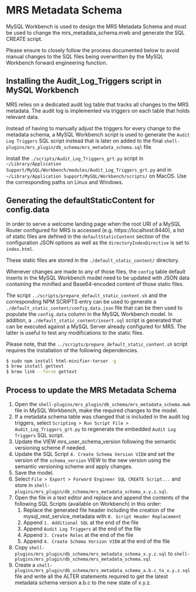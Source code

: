 <!-- Copyright (c) 2024, Oracle and/or its affiliates.

This program is free software; you can redistribute it and/or modify
it under the terms of the GNU General Public License, version 2.0,
as published by the Free Software Foundation.

This program is designed to work with certain software (including
but not limited to OpenSSL) that is licensed under separate terms, as
designated in a particular file or component or in included license
documentation.  The authors of MySQL hereby grant you an additional
permission to link the program and your derivative works with the
separately licensed software that they have either included with
the program or referenced in the documentation.

This program is distributed in the hope that it will be useful,  but
WITHOUT ANY WARRANTY; without even the implied warranty of
MERCHANTABILITY or FITNESS FOR A PARTICULAR PURPOSE.  See
the GNU General Public License, version 2.0, for more details.

You should have received a copy of the GNU General Public License
along with this program; if not, write to the Free Software Foundation, Inc.,
51 Franklin St, Fifth Floor, Boston, MA 02110-1301 USA -->

# MRS Metadata Schema

MySQL Workbench is used to design the MRS Metadata Schema and must be used to change the mrs_metadata_schema.mwb and generate the SQL CREATE script.

Please ensure to closely follow the process documented below to avoid manual changes to the SQL files being overwritten by the MySQL Workbench forward engineering function.

## Installing the Audit_Log_Triggers script in MySQL Workbench

MRS relies on a dedicated audit log table that tracks all changes to the MRS metadata. The audit log is implemented via triggers on each table that holds relevant data.

Instead of having to manually adjust the triggers for every change to the metadata schema, a MySQL Workbench script is used to generate the `Audit Log Triggers` SQL script instead that is later on added to the final `shell-plugins/mrs_plugin/db_schema/mrs_metadata_schema.sql` file.

Install the `./scripts/Audit_Log_Triggers_grt.py` script in `~/Library/Application Support/MySQL/Workbench/modules/Audit_Log_Triggers_grt.py` and in `~/Library/Application Support/MySQL/Workbench/scripts/` on MacOS. Use the corresponding paths on Linux and Windows.

## Generating the defaultStaticContent for config.data

In order to serve a welcome landing page when the root URI of a MySQL Router configured for MRS is accessed (e.g. https://localhost:8440), a list of static files are defined in the `defaultStaticContent` section of the configuration JSON options as well as the `directoryIndexDirective` is set to `index.html`.

These static files are stored in the `./default_static_content/` directory.

Whenever changes are made to any of those files, the `config` table default inserts in the MySQL Workbench model need to be updated with JSON data containing the minified and Base64-encoded content of those static files.

The script `../scripts/prepare_default_static_content.sh` and the corresponding NPM SCRIPTS entry can be used to generate a `./default_static_content/config.data.json` file that can be then used to populate the `config.data` column in the MySQL Workbench model. In addition, a `./default_static_content/insert.sql` script is generated that can be executed against a MySQL Server already configured for MRS. The latter is useful to test any modifications to the static files.

Please note, that the `../scripts/prepare_default_static_content.sh` script requires the installation of the following dependencies.

```sh
$ sudo npm install html-minifier-terser -g
$ brew install gettext
$ brew link --force gettext
```

## Process to update the MRS Metadata Schema

1. Open the `shell-plugins/mrs_plugin/db_schema/mrs_metadata_schema.mwb` file in MySQL Workbench, make the required changes to the model.
2. If a metadata schema table was changed that is included in the audit log triggers, select `Scripting > Run Script File > Audit_Log_Triggers_grt.py` to regenerate the embedded `Audit Log Triggers` SQL script.
3. Update the VIEW mrs_user_schema_version following the semantic versioning scheme if needed.
4. Update the SQL Script `4. Create Schema Version VIEW` and set the version of the `schema_version` VIEW to the new version using the semantic versioning scheme and apply changes.
5. Save the model.
6. Select `File > Export > Forward Engineer SQL CREATE Script...` and store in `shell-plugins/mrs_plugin/db_schema/mrs_metadata_schema_x.y.z.sql`.
7. Open the file in a text editor and replace and append the contents of the following SQL Scripts (available on Workbench) in this order:
   1. Replace the generated file header including the creation of the mysql_rest_service_metadata with `0. Script Header Replacement`
   2. Append `1. Additional SQL` at the end of the file
   3. Append `Audit Log Triggers` at the end of the file
   4. Append `3. Create Roles` at the end of the file
   5. Append `4. Create Schema Version VIEW` at the end of the file
8. Copy `shell-plugins/mrs_plugin/db_schema/mrs_metadata_schema_x.y.z.sql` to `shell-plugins/mrs_plugin/db_schema/mrs_metadata_schema.sql`
9. Create a `shell-plugins/mrs_plugin/db_schema/mrs_metadata_schema_a.b.c_to_x.y.z.sql` file and write all the ALTER statements required to get the latest metadata schema version a.b.c to the new state of x.y.z.
